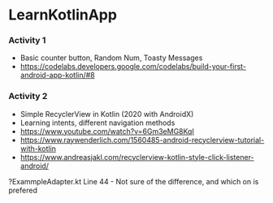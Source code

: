 # LearnKotlinApp


### Activity 1 
- Basic counter button, Random Num, Toasty Messages
- https://codelabs.developers.google.com/codelabs/build-your-first-android-app-kotlin/#8
### Activity 2
- Simple RecyclerView in Kotlin (2020 with AndroidX) 
- Learning intents, different navigation methods 
- https://www.youtube.com/watch?v=6Gm3eMG8KqI 
- https://www.raywenderlich.com/1560485-android-recyclerview-tutorial-with-kotlin
- https://www.andreasjakl.com/recyclerview-kotlin-style-click-listener-android/

?ExammpleAdapter.kt Line 44 - Not sure of the difference, and which on is prefered 

